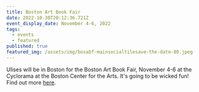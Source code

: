 ```yaml
---
title: Boston Art Book Fair
date: 2022-10-30T20:12:36.721Z
event_display_date: November 4-6, 2022
tags:
  - events
  - featured
published: true
featured_img: /assets/img/bosabf-mainsocialtilesave-the-date-80.jpeg
---
```


U﻿lises will be in Boston for the Boston Art Book Fair, November 4-6 at the Cyclorama at the Boston Center for the Arts. It's going to be wicked fun! Find out more [here](https://bostonartbookfair.com/).

